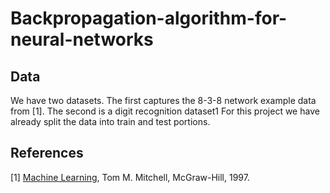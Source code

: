 # Backpropagation-algorithm-for-neural-networks

## Data

We have two datasets. The first captures the 8-3-8 network example data from [1]. The second is a digit recognition dataset1
For this project we have already split the data into train and test portions.

## References

[1]  [Machine Learning](http://www.cs.cmu.edu/afs/cs.cmu.edu/user/mitchell/ftp/mlbook.html), Tom M. Mitchell, McGraw-Hill, 1997.
